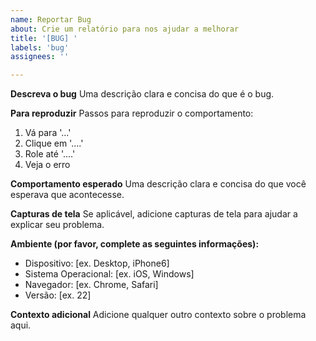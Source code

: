 ```yaml
---
name: Reportar Bug
about: Crie um relatório para nos ajudar a melhorar
title: '[BUG] '
labels: 'bug'
assignees: ''

---
```


**Descreva o bug**
Uma descrição clara e concisa do que é o bug.

**Para reproduzir**
Passos para reproduzir o comportamento:
1. Vá para '...'
2. Clique em '....'
3. Role até '....'
4. Veja o erro

**Comportamento esperado**
Uma descrição clara e concisa do que você esperava que acontecesse.

**Capturas de tela**
Se aplicável, adicione capturas de tela para ajudar a explicar seu problema.

**Ambiente (por favor, complete as seguintes informações):**
 - Dispositivo: [ex. Desktop, iPhone6]
 - Sistema Operacional: [ex. iOS, Windows]
 - Navegador: [ex. Chrome, Safari]
 - Versão: [ex. 22]

**Contexto adicional**
Adicione qualquer outro contexto sobre o problema aqui.